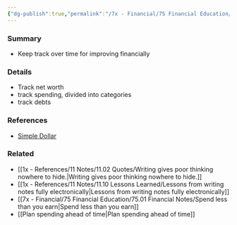 ```yaml
---
{"dg-publish":true,"permalink":"/7x - Financial/75 Financial Education/75.01 Financial Notes/Track your financial progress/","title":"Track your financial progress","noteIcon":"","created":"2023-08-26T16:45:48.177+03:00","updated":"2024-02-14T20:17:37.936+03:00"}
---
```



### Summary
- Keep track over time for improving financially

### Details
- Track net worth
- track spending, divided into categories
- track debts

### References
- [Simple Dollar](https://web.archive.org/web/20110902020254/http://www.thesimpledollar.com/)

### Related
- [[1x - References/11 Notes/11.02 Quotes/Writing gives poor thinking nowhere to hide.\|Writing gives poor thinking nowhere to hide.]]
- [[1x - References/11 Notes/11.10 Lessons Learned/Lessons from writing notes fully electronically\|Lessons from writing notes fully electronically]]
- [[7x - Financial/75 Financial Education/75.01 Financial Notes/Spend less than you earn\|Spend less than you earn]]
- [[Plan spending ahead of time\|Plan spending ahead of time]]
